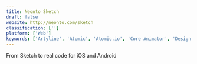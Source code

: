 ```yaml
---
title: Neonto Sketch
draft: false 
website: http://neonto.com/sketch
classification: ['']
platform: ['Web']
keywords: ['Artyline', 'Atomic', 'Atomic.io', 'Core Animator', 'Design Systems Repo', 'Flutter by Google', 'Framer', 'Hermit', 'LetterNote', 'Lightform', 'Neonto', 'Penzu', 'Proper Pencil Dock', 'Rotio Compass', 'Sketch 2 Code', 'Studio Case', 'Yttrium']
---
```

From Sketch to real code for iOS and Android